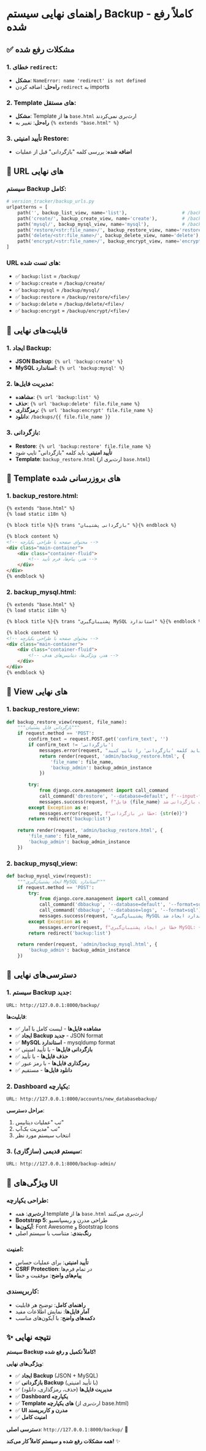 # راهنمای نهایی سیستم Backup - کاملاً رفع شده

## ✅ مشکلات رفع شده

### **1. خطای `redirect`**:
- **مشکل**: `NameError: name 'redirect' is not defined`
- **راه‌حل**: اضافه کردن `redirect` به imports

### **2. Template های مستقل**:
- **مشکل**: Template ها از `base.html` ارث‌بری نمی‌کردند
- **راه‌حل**: تغییر به `{% extends "base.html" %}`

### **3. تأیید امنیتی Restore**:
- **اضافه شده**: بررسی کلمه "بازگردانی" قبل از عملیات

## 🚀 URL های نهایی

### **سیستم Backup کامل**:
```python
# version_tracker/backup_urls.py
urlpatterns = [
    path('', backup_list_view, name='list'),                    # /backup/
    path('create/', backup_create_view, name='create'),         # /backup/create/
    path('mysql/', backup_mysql_view, name='mysql'),            # /backup/mysql/
    path('restore/<str:file_name>/', backup_restore_view, name='restore'),
    path('delete/<str:file_name>/', backup_delete_view, name='delete'),
    path('encrypt/<str:file_name>/', backup_encrypt_view, name='encrypt'),
]
```

### **URL های تست شده**:
- ✅ `backup:list` = `/backup/`
- ✅ `backup:create` = `/backup/create/`
- ✅ `backup:mysql` = `/backup/mysql/`
- ✅ `backup:restore` = `/backup/restore/<file>/`
- ✅ `backup:delete` = `/backup/delete/<file>/`
- ✅ `backup:encrypt` = `/backup/encrypt/<file>/`

## 🎯 قابلیت‌های نهایی

### **1. ایجاد Backup**:
- **JSON Backup**: `{% url 'backup:create' %}`
- **MySQL استاندارد**: `{% url 'backup:mysql' %}`

### **2. مدیریت فایل‌ها**:
- **مشاهده**: `{% url 'backup:list' %}`
- **حذف**: `{% url 'backup:delete' file.file_name %}`
- **رمزگذاری**: `{% url 'backup:encrypt' file.file_name %}`
- **دانلود**: `/backups/{{ file.file_name }}`

### **3. بازگردانی**:
- **Restore**: `{% url 'backup:restore' file.file_name %}`
- **تأیید امنیتی**: باید کلمه "بازگردانی" تایپ شود
- **Template**: `backup_restore.html` (ارث‌بری از `base.html`)

## 🎨 Template های بروزرسانی شده

### **1. backup_restore.html**:
```html
{% extends "base.html" %}
{% load static i18n %}

{% block title %}{% trans "بازگردانی پشتیبان" %}{% endblock %}

{% block content %}
<!-- محتوای صفحه با طراحی یکپارچه -->
<div class="main-container">
    <div class="container-fluid">
        <!-- هدر، پیام‌ها، فرم تأیید -->
    </div>
</div>
{% endblock %}
```

### **2. backup_mysql.html**:
```html
{% extends "base.html" %}
{% load static i18n %}

{% block title %}{% trans "پشتیبان‌گیری MySQL استاندارد" %}{% endblock %}

{% block content %}
<!-- محتوای صفحه با طراحی یکپارچه -->
<div class="main-container">
    <div class="container-fluid">
        <!-- هدر، ویژگی‌ها، دیتابیس‌های هدف -->
    </div>
</div>
{% endblock %}
```

## 🔧 View های نهایی

### **1. backup_restore_view**:
```python
def backup_restore_view(request, file_name):
    """بازگردانی فایل پشتیبان"""
    if request.method == 'POST':
        confirm_text = request.POST.get('confirm_text', '')
        if confirm_text != 'بازگردانی':
            messages.error(request, "برای تأیید، باید کلمه 'بازگردانی' را تایپ کنید")
            return render(request, 'admin/backup_restore.html', {
                'file_name': file_name,
                'backup_admin': backup_admin_instance
            })
        
        try:
            from django.core.management import call_command
            call_command('dbrestore', '--database=default', f'--input-filename={file_name}')
            messages.success(request, f"فایل {file_name} با موفقیت بازگردانی شد")
        except Exception as e:
            messages.error(request, f"خطا در بازگردانی: {str(e)}")
        return redirect('backup:list')
    
    return render(request, 'admin/backup_restore.html', {
        'file_name': file_name,
        'backup_admin': backup_admin_instance
    })
```

### **2. backup_mysql_view**:
```python
def backup_mysql_view(request):
    """ایجاد پشتیبان‌گیری MySQL استاندارد"""
    if request.method == 'POST':
        try:
            from django.core.management import call_command
            call_command('dbbackup', '--database=default', '--format=sql')
            call_command('dbbackup', '--database=logs', '--format=sql')
            messages.success(request, "پشتیبان‌گیری MySQL استاندارد ایجاد شد")
        except Exception as e:
            messages.error(request, f"خطا در ایجاد پشتیبان‌گیری MySQL: {str(e)}")
        return redirect('backup:list')
    
    return render(request, 'admin/backup_mysql.html', {
        'backup_admin': backup_admin_instance
    })
```

## 📍 دسترسی‌های نهایی

### **1. سیستم Backup جدید**:
```
URL: http://127.0.0.1:8000/backup/
```

**قابلیت‌ها**:
- ✅ **مشاهده فایل‌ها** - لیست کامل با آمار
- ✅ **ایجاد Backup جدید** - JSON format
- ✅ **MySQL استاندارد** - mysqldump format
- ✅ **بازگردانی فایل‌ها** - با تأیید امنیتی
- ✅ **حذف فایل‌ها** - با تأیید
- ✅ **رمزگذاری فایل‌ها** - با رمز عبور
- ✅ **دانلود فایل‌ها** - مستقیم

### **2. Dashboard یکپارچه**:
```
URL: http://127.0.0.1:8000/accounts/new_databasebackup/
```

**مراحل دسترسی**:
1. تب "عملیات دیتابیس"
2. تب "مدیریت بک‌آپ"
3. انتخاب سیستم مورد نظر

### **3. سیستم قدیمی (سازگاری)**:
```
URL: http://127.0.0.1:8000/backup-admin/
```

## 🎨 ویژگی‌های UI

### **طراحی یکپارچه**:
- **ارث‌بری**: همه template ها از `base.html` ارث‌بری می‌کنند
- **Bootstrap 5**: طراحی مدرن و ریسپانسیو
- **آیکون‌ها**: Font Awesome و Bootstrap Icons
- **رنگ‌بندی**: متناسب با سیستم اصلی

### **امنیت**:
- **تأیید امنیتی**: برای عملیات حساس
- **CSRF Protection**: در تمام فرم‌ها
- **پیام‌های واضح**: موفقیت و خطا

### **کاربرپسندی**:
- **راهنمای کامل**: توضیح هر قابلیت
- **آمار فایل‌ها**: نمایش اطلاعات مفید
- **دکمه‌های واضح**: با آیکون‌های مناسب

## ✨ نتیجه نهایی

**سیستم Backup کاملاً تکمیل و رفع شده!** 

**ویژگی‌های نهایی**:
- ✅ **ایجاد Backup** (JSON + MySQL)
- ✅ **بازگردانی Backup** (با تأیید امنیتی)
- ✅ **مدیریت فایل‌ها** (حذف، رمزگذاری، دانلود)
- ✅ **Dashboard یکپارچه**
- ✅ **Template های یکپارچه** (ارث‌بری از base.html)
- ✅ **UI مدرن و کاربرپسند**
- ✅ **امنیت کامل**

**دسترسی اصلی**: `http://127.0.0.1:8000/backup/` 🚀

**همه مشکلات رفع شده و سیستم کاملاً کار می‌کند!** ✨
